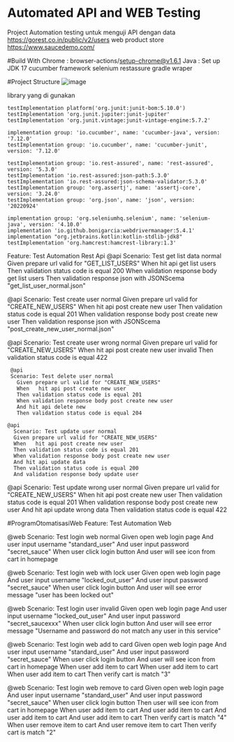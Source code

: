﻿# Automated API and WEB Testing 
Project Automation testing untuk menguji API dengan data https://gorest.co.in/public/v2/users
web product store https://www.saucedemo.com/

#Build With 
Chrome : browser-actions/setup-chrome@v1.6.1
Java   : Set up JDK 17
cucumber framework
selenium 
restassure
gradle wraper 

#Project Structure 
![image](https://github.com/user-attachments/assets/d627ebc9-bf09-428a-99d9-b88739e9f74c)




 
library yang di gunakan 

    testImplementation platform('org.junit:junit-bom:5.10.0')
    testImplementation 'org.junit.jupiter:junit-jupiter'
    testImplementation 'org.junit.vintage:junit-vintage-engine:5.7.2'

    implementation group: 'io.cucumber', name: 'cucumber-java', version: '7.12.0'
    testImplementation group: 'io.cucumber', name: 'cucumber-junit', version: '7.12.0'

    testImplementation group: 'io.rest-assured', name: 'rest-assured', version: '5.3.0'
    testImplementation 'io.rest-assured:json-path:5.3.0'
    testImplementation 'io.rest-assured:json-schema-validator:5.3.0'
    testImplementation group: 'org.assertj', name: 'assertj-core', version: '3.24.0'
    testImplementation group: 'org.json', name: 'json', version: '20220924'

    implementation group: 'org.seleniumhq.selenium', name: 'selenium-java', version: '4.10.0'
    implementation 'io.github.bonigarcia:webdrivermanager:5.4.1'
    implementation "org.jetbrains.kotlin:kotlin-stdlib-jdk8"
    testImplementation 'org.hamcrest:hamcrest-library:1.3'




 
Feature: Test Automation Rest Api
@api
    Scenario: Test get list data normal
    Given prepare url valid for "GET_LIST_USERS"
    When hit api get list users
    Then validation status code is equal 200
    When validation response body get list users
    Then validation response json with JSONScema "get_list_user_normal.json"

   @api
    Scenario: Test create user normal
     Given prepare url valid for "CREATE_NEW_USERS"
     When   hit api post create new user
     Then validation status code is equal 201
     When validation response body post create new user
     Then validation response json with JSONScema "post_create_new_user_normal.json"

  @api
  Scenario: Test create user wrong normal
    Given prepare url valid for "CREATE_NEW_USERS"
    When   hit api post create new user invalid
    Then  validation status code is equal 422

     @api
     Scenario: Test delete user normal
       Given prepare url valid for "CREATE_NEW_USERS"
       When   hit api post create new user
       Then validation status code is equal 201
       When validation response body post create new user
       And hit api delete new
       Then validation status code is equal 204

    @api
      Scenario: Test update user normal
      Given prepare url valid for "CREATE_NEW_USERS"
      When   hit api post create new user
      Then validation status code is equal 201
      When validation response body post create new user
      And hit api update data
      Then validation status code is equal 200
      And validation response body update user

  @api
  Scenario: Test update wrong user normal
    Given prepare url valid for "CREATE_NEW_USERS"
    When   hit api post create new user
    Then validation status code is equal 201
    When validation response body post create new user
    And hit api update wrong data
    Then validation status code is equal 422

    
#ProgramOtomatisasiWeb
Feature:  Test Automation Web

  @web
  Scenario: Test login web normal
    Given open web login page
    And user input username "standard_user"
    And user input password "secret_sauce"
    When user click login button
    And user will see icon from cart in homepage

  @web
  Scenario: Test login web with lock user
    Given open web login page
    And user input username "locked_out_user"
    And user input password "secret_sauce"
    When user click login button
    And user will see error message "user has been locked out"

  @web
  Scenario: Test login user invalid
    Given open web login page
    And user input username "locked_out_user"
    And user input password "secret_saucexxx"
    When user click login button
    And user will see error message "Username and password do not match any user in this service"

  @web
  Scenario: Test login web add to card
    Given open web login page
    And user input username "standard_user"
    And user input password "secret_sauce"
    When user click login button
    And user will see icon from cart in homepage
    When user add item to cart
    When user add item to cart
    When user add item to cart
    Then verify cart is match "3"

  @web
  Scenario: Test login web remove to card
    Given open web login page
    And user input username "standard_user"
    And user input password "secret_sauce"
    When user click login button
    Then user will see icon from cart in homepage
    When user add item to cart
    And user add item to cart
    And user add item to cart
    And user add item to cart
    Then verify cart is match "4"
    When user remove item to cart
    And user remove item to cart
    Then verify cart is match "2"

